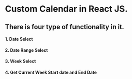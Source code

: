 # Custom Calendar in React JS.

## There is four type of functionality in it.

#### 1. Date Select
#### 2. Date Range Select
#### 3. Week Select 
#### 4. Get Current Week Start date and End Date
